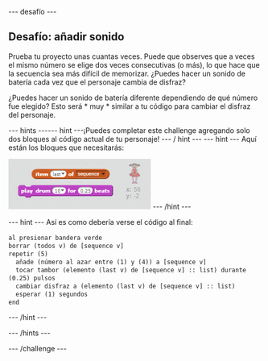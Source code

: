 \--- desafío \---

## Desafío: añadir sonido

Prueba tu proyecto unas cuantas veces. Puede que observes que a veces el mismo número se elige dos veces consecutivas (o más), lo que hace que la secuencia sea más difícil de memorizar. ¿Puedes hacer un sonido de batería cada vez que el personaje cambia de disfraz?

¿Puedes hacer un sonido de batería diferente dependiendo de qué número fue elegido? Esto será * muy * similar a tu código para cambiar el disfraz del personaje.

\--- hints \---\--- hint \---¡Puedes completar este challenge agregando solo dos bloques al código actual de tu personaje! \--- / hint \--- \--- hint \--- Aquí están los bloques que necesitarás:

![Sugerencia bloques de batería](images/hint-drumblocks.png) \--- /hint \---

\--- hint \--- Así es como debería verse el código al final:

```blocks
al presionar bandera verde
borrar (todos v) de [sequence v]
repetir (5) 
  añade (número al azar entre (1) y (4)) a [sequence v]
  tocar tambor (elemento (last v) de [sequence v] :: list) durante (0.25) pulsos
  cambiar disfraz a (elemento (last v) de [sequence v] :: list)
  esperar (1) segundos
end
```

\--- /hint \---

\--- /hints \---

\--- /challenge \---